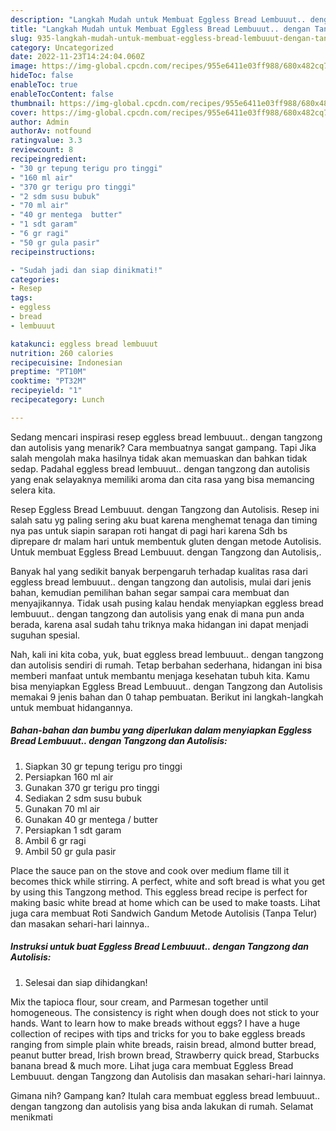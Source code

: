 ```yaml
---
description: "Langkah Mudah untuk Membuat Eggless Bread Lembuuut.. dengan Tangzong dan Autolisis yang Enak, Buat Buka Puasa Lezat Sekali"
title: "Langkah Mudah untuk Membuat Eggless Bread Lembuuut.. dengan Tangzong dan Autolisis yang Enak, Buat Buka Puasa Lezat Sekali"
slug: 935-langkah-mudah-untuk-membuat-eggless-bread-lembuuut-dengan-tangzong-dan-autolisis-yang-enak-buat-buka-puasa-lezat-sekali
category: Uncategorized
date: 2022-11-23T14:24:04.060Z
image: https://img-global.cpcdn.com/recipes/955e6411e03ff988/680x482cq70/eggless-bread-lembuuut-dengan-tangzong-dan-autolisis-foto-resep-utama.jpg
hideToc: false
enableToc: true
enableTocContent: false
thumbnail: https://img-global.cpcdn.com/recipes/955e6411e03ff988/680x482cq70/eggless-bread-lembuuut-dengan-tangzong-dan-autolisis-foto-resep-utama.jpg
cover: https://img-global.cpcdn.com/recipes/955e6411e03ff988/680x482cq70/eggless-bread-lembuuut-dengan-tangzong-dan-autolisis-foto-resep-utama.jpg
author: Admin
authorAv: notfound
ratingvalue: 3.3
reviewcount: 8
recipeingredient:
- "30 gr tepung terigu pro tinggi"
- "160 ml air"
- "370 gr terigu pro tinggi"
- "2 sdm susu bubuk"
- "70 ml air"
- "40 gr mentega  butter"
- "1 sdt garam"
- "6 gr ragi"
- "50 gr gula pasir"
recipeinstructions:

- "Sudah jadi dan siap dinikmati!"
categories:
- Resep
tags:
- eggless
- bread
- lembuuut

katakunci: eggless bread lembuuut 
nutrition: 260 calories
recipecuisine: Indonesian
preptime: "PT10M"
cooktime: "PT32M"
recipeyield: "1"
recipecategory: Lunch

---
```



Sedang mencari inspirasi resep eggless bread lembuuut.. dengan tangzong dan autolisis yang menarik? Cara membuatnya sangat gampang. Tapi Jika salah mengolah maka hasilnya tidak akan memuaskan dan bahkan tidak sedap. Padahal eggless bread lembuuut.. dengan tangzong dan autolisis yang enak selayaknya memiliki aroma dan cita rasa yang bisa memancing selera kita.


Resep Eggless Bread Lembuuut. dengan Tangzong dan Autolisis. Resep ini salah satu yg paling sering aku buat karena menghemat tenaga dan timing nya pas untuk siapin sarapan roti hangat di pagi hari karena Sdh bs diprepare dr malam hari untuk membentuk gluten dengan metode Autolisis. Untuk membuat Eggless Bread Lembuuut. dengan Tangzong dan Autolisis,.

Banyak hal yang sedikit banyak berpengaruh terhadap kualitas rasa dari eggless bread lembuuut.. dengan tangzong dan autolisis, mulai dari jenis bahan, kemudian pemilihan bahan segar sampai cara membuat dan menyajikannya. Tidak usah pusing kalau hendak menyiapkan eggless bread lembuuut.. dengan tangzong dan autolisis yang enak di mana pun anda berada, karena asal sudah tahu triknya maka hidangan ini dapat menjadi suguhan spesial.


Nah, kali ini kita coba, yuk, buat eggless bread lembuuut.. dengan tangzong dan autolisis sendiri di rumah. Tetap berbahan sederhana, hidangan ini bisa memberi manfaat untuk membantu menjaga kesehatan tubuh kita. Kamu bisa menyiapkan Eggless Bread Lembuuut.. dengan Tangzong dan Autolisis memakai 9 jenis bahan dan 0 tahap pembuatan. Berikut ini langkah-langkah untuk membuat hidangannya.

<!--inarticleads1-->

##### Bahan-bahan dan bumbu yang diperlukan dalam menyiapkan Eggless Bread Lembuuut.. dengan Tangzong dan Autolisis:

1. Siapkan 30 gr tepung terigu pro tinggi
1. Persiapkan 160 ml air
1. Gunakan 370 gr terigu pro tinggi
1. Sediakan 2 sdm susu bubuk
1. Gunakan 70 ml air
1. Gunakan 40 gr mentega / butter
1. Persiapkan 1 sdt garam
1. Ambil 6 gr ragi
1. Ambil 50 gr gula pasir


Place the sauce pan on the stove and cook over medium flame till it becomes thick while stirring. A perfect, white and soft bread is what you get by using this Tangzong method. This eggless bread recipe is perfect for making basic white bread at home which can be used to make toasts. Lihat juga cara membuat Roti Sandwich Gandum Metode Autolisis (Tanpa Telur) dan masakan sehari-hari lainnya.. 

<!--inarticleads2-->

##### Instruksi untuk buat Eggless Bread Lembuuut.. dengan Tangzong dan Autolisis:


1. Selesai dan siap dihidangkan!

Mix the tapioca flour, sour cream, and Parmesan together until homogeneous. The consistency is right when dough does not stick to your hands. Want to learn how to make breads without eggs? I have a huge collection of recipes with tips and tricks for you to bake eggless breads ranging from simple plain white breads, raisin bread, almond butter bread, peanut butter bread, Irish brown bread, Strawberry quick bread, Starbucks banana bread &amp; much more. Lihat juga cara membuat Eggless Bread Lembuuut. dengan Tangzong dan Autolisis dan masakan sehari-hari lainnya. 

Gimana nih? Gampang kan? Itulah cara membuat eggless bread lembuuut.. dengan tangzong dan autolisis yang bisa anda lakukan di rumah. Selamat menikmati
